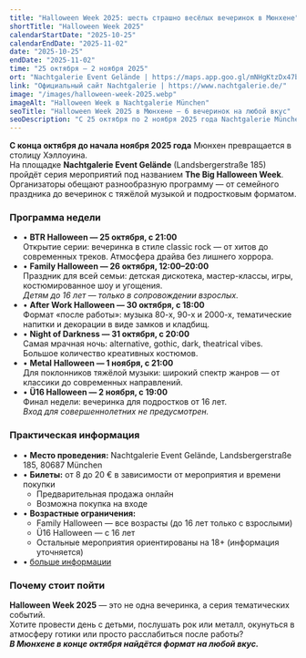 ```yaml
---
title: "Halloween Week 2025: шесть страшно весёлых вечеринок в Мюнхене"
shortTitle: "Halloween Week 2025"
calendarStartDate: "2025-10-25"
calendarEndDate: "2025-11-02"
date: "2025-10-25"
endDate: "2025-11-02"
time: "25 октября – 2 ноября 2025"
ort: "Nachtgalerie Event Gelände | https://maps.app.goo.gl/mNHgKtzDx47bxMis9"
link: "Официальный сайт Nachtgalerie | https://www.nachtgalerie.de/"
image: "/images/halloween-week-2025.webp"
imageAlt: "Halloween Week в Nachtgalerie München"
seoTitle: "Halloween Week 2025 в Мюнхене — 6 вечеринок на любой вкус"
seoDescription: "С 25 октября по 2 ноября 2025 года Nachtgalerie München проведёт Halloween Week: шесть вечеринок от семейного праздника до металлической ночи. Билеты 8–20 евро."
---
```


**С конца октября до начала ноября 2025 года** Мюнхен превращается в столицу Хэллоуина.  
На площадке **Nachtgalerie Event Gelände** (Landsbergerstraße 185) пройдёт серия мероприятий под названием **The Big Halloween Week**.  
Организаторы обещают разнообразную программу — от семейного праздника до вечеринок с тяжёлой музыкой и подростковым форматом.

### Программа недели

- • **BTR Halloween — 25 октября, с 21:00**  
Открытие серии: вечеринка в стиле classic rock — от хитов до современных треков. Атмосфера драйва без лишнего хоррора.  
- • **Family Halloween — 26 октября, 12:00–20:00**  
Праздник для всей семьи: детская дискотека, мастер-классы, игры, костюмированное шоу и угощения.  
_Детям до 16 лет — только в сопровождении взрослых._  
- • **After Work Halloween — 30 октября, с 18:00**  
Формат «после работы»: музыка 80-х, 90-х и 2000-х, тематические напитки и декорации в виде замков и кладбищ.  
- • **Night of Darkness — 31 октября, с 20:00**  
Самая мрачная ночь: alternative, gothic, dark, theatrical vibes. Большое количество креативных костюмов.  
- • **Metal Halloween — 1 ноября, с 21:00**  
Для поклонников тяжёлой музыки: широкий спектр жанров — от классики до современных направлений.  
- • **Ü16 Halloween — 2 ноября, с 19:00**  
Финал недели: вечеринка для подростков от 16 лет.  
_Вход для совершеннолетних не предусмотрен._  

### Практическая информация

- • **Место проведения:** Nachtgalerie Event Gelände, Landsbergerstraße 185, 80687 München  
- • **Билеты:** от 8 до 20 € в зависимости от мероприятия и времени покупки  
  - Предварительная продажа онлайн  
  - Возможна покупка на входе  
- • **Возрастные ограничения:**  
  - Family Halloween — все возрасты (до 16 лет только с взрослыми)  
  - Ü16 Halloween — с 16 лет  
  - Остальные мероприятия ориентированы на 18+ (информация уточняется) 
- • [больше информации](https://halloweenweek.de/)  

### Почему стоит пойти

**Halloween Week 2025** — это не одна вечеринка, а серия тематических событий.  
Хотите провести день с детьми, послушать рок или металл, окунуться в атмосферу готики или просто расслабиться после работы?  
_**В Мюнхене в конце октября найдётся формат на любой вкус.**_

